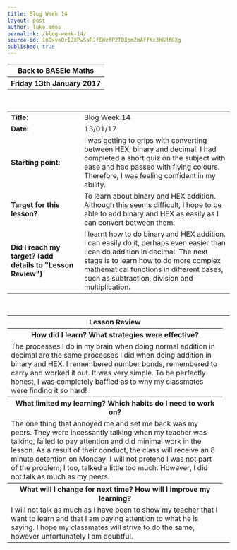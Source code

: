 ```yaml
---
title: Blog Week 14
layout: post
author: luke.amos
permalink: /blog-week-14/
source-id: 1nQxveQrIJXPwSaPJfEWzfP2TDXbmZmAffKx3hGRfGXg
published: true
---
```

<table class="title1">
<tr>
<th ><strong>Back to <strong>BASE</strong>ic Maths</strong></th>
</tr>
<tr>
<th><strong>Friday 13th January 2017</strong></th>
</tr>
</table>
<br />

<table>
  <tr>
  <td style="width: 150px;"><strong>Title:</strong></td>
    <td>Blog Week 14</td>
  </tr>
  <tr>
  <td style="width: 150px;"><strong>Date:</strong></td>
    <td>13/01/17</td>
  </tr>
  <tr>
  <td style="width: 150px;"><strong>Starting point:</strong></td>
    <td>I was getting to grips with converting between HEX, binary and decimal. I had completed a short quiz on the subject with ease and had passed with flying colours. Therefore, I was feeling confident in my ability.</td>
  </tr>
  <tr>
  <td style="width: 150px;"><strong>Target for this lesson?</strong></td>
    <td>To learn about binary and HEX addition. Although this seems difficult, I hope to be able to add binary and HEX as easily as I can convert between them.</td>
  </tr>
  <tr>
    <td style="width: 150px;"><strong>Did I reach my target? 
    (add details to "Lesson Review")</strong></td>
    <td>I learnt how to do binary and HEX addition. I can easily do it, perhaps even easier than I can do addition in decimal. The next stage is to learn how to do more complex mathematical functions in different bases, such as subtraction, division and multiplication. </td>
  </tr>
</table>
<br />

<table>
  <tr>
  <th><strong>Lesson Review</strong></th>
  </tr>
  <tr>
  <th><strong>How did I learn? What strategies were effective?</strong></th>
  </tr>
  <tr>
    <td>The processes I do in my brain when doing normal addition in decimal are the same processes I did when doing addition in binary and HEX. I remembered number bonds, remembered to carry and worked it out. It was very simple. To be perfectly honest, I was completely baffled as to why my classmates were finding it so hard!<td>
  </tr>
  <tr>
  <th><strong>What limited my learning? Which habits do I need to work on?</strong></th>
  </tr>
  <tr>
    <td>The one thing that annoyed me and set me back was my peers. They were incessantly talking when my teacher was talking, failed to pay attention and did minimal work in the lesson. As a result of their conduct, the class will receive an 8 minute detention on Monday. I will not pretend I was not part of the problem; I too, talked a little too much. However, I did not talk as much as my peers.  </td>
  </tr>
  <tr>
  <th><strong>What will I change for next time? How will I improve my learning?</strong></th>
  </tr>
  <tr>
    <td>I will not talk as much as I have been to show my teacher that I want to learn and that I am paying attention to what he is saying. I hope my classmates will strive to do the same, however unfortunately I am doubtful. </td>
  </tr>
</table>
<br />


